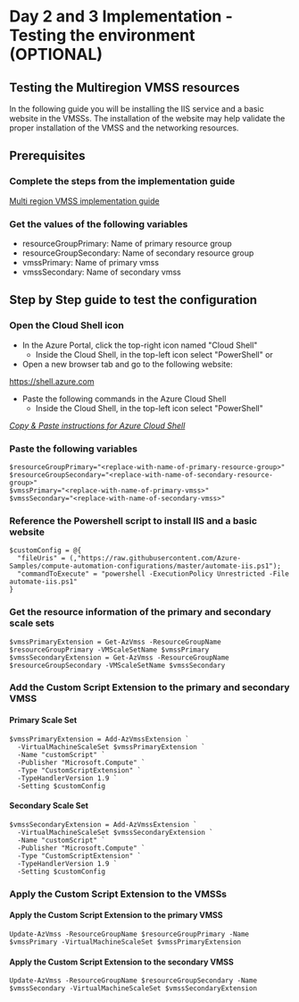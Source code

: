 # Day 2 and 3 Implementation - Testing the environment (OPTIONAL)

## Testing the Multiregion VMSS resources

In the following guide you will be installing the IIS service and a basic website in the VMSSs. The installation of the website may help validate the proper installation of the VMSS and the networking resources.

## Prerequisites

### Complete the steps from the implementation guide

[Multi region VMSS implementation guide](cli-guide.md)

### Get the values of the following variables

* resourceGroupPrimary: Name of primary resource group
* resourceGroupSecondary: Name of secondary resource group
* vmssPrimary: Name of primary vmss
* vmssSecondary: Name of secondary vmss

## Step by Step guide to test the configuration

### Open the Cloud Shell icon

* In the Azure Portal, click the top-right icon named "Cloud Shell"
  * Inside the Cloud Shell, in the top-left icon select "PowerShell"
or
* Open a new browser tab and go to the following website:

<https://shell.azure.com>

* Paste the following commands in the Azure Cloud Shell
  * Inside the Cloud Shell, in the top-left icon select "PowerShell"

_[Copy & Paste instructions for Azure Cloud Shell](https://learn.microsoft.com/en-us/azure/cloud-shell/using-the-shell-window#copy-and-paste)_

### Paste the following variables

```text
$resourceGroupPrimary="<replace-with-name-of-primary-resource-group>"
$resourceGroupSecondary="<replace-with-name-of-secondary-resource-group>"
$vmssPrimary="<replace-with-name-of-primary-vmss>"
$vmssSecondary="<replace-with-name-of-secondary-vmss>"
```

### Reference the Powershell script to install IIS and a basic website

```text
$customConfig = @{
  "fileUris" = (,"https://raw.githubusercontent.com/Azure-Samples/compute-automation-configurations/master/automate-iis.ps1");
  "commandToExecute" = "powershell -ExecutionPolicy Unrestricted -File automate-iis.ps1"
}
```

### Get the resource information of the primary and secondary scale sets

```text
$vmssPrimaryExtension = Get-AzVmss -ResourceGroupName $resourceGroupPrimary -VMScaleSetName $vmssPrimary
$vmssSecondaryExtension = Get-AzVmss -ResourceGroupName $resourceGroupSecondary -VMScaleSetName $vmssSecondary
```

### Add the Custom Script Extension to the primary and secondary VMSS

#### Primary Scale Set

```text
$vmssPrimaryExtension = Add-AzVmssExtension `
  -VirtualMachineScaleSet $vmssPrimaryExtension `
  -Name "customScript" `
  -Publisher "Microsoft.Compute" `
  -Type "CustomScriptExtension" `
  -TypeHandlerVersion 1.9 `
  -Setting $customConfig
```

#### Secondary Scale Set

```text
$vmssSecondaryExtension = Add-AzVmssExtension `
  -VirtualMachineScaleSet $vmssSecondaryExtension `
  -Name "customScript" `
  -Publisher "Microsoft.Compute" `
  -Type "CustomScriptExtension" `
  -TypeHandlerVersion 1.9 `
  -Setting $customConfig
```

### Apply the Custom Script Extension to the VMSSs

#### Apply the Custom Script Extension to the primary VMSS

```text
Update-AzVmss -ResourceGroupName $resourceGroupPrimary -Name $vmssPrimary -VirtualMachineScaleSet $vmssPrimaryExtension
```

#### Apply the Custom Script Extension to the secondary VMSS

```text
Update-AzVmss -ResourceGroupName $resourceGroupSecondary -Name $vmssSecondary -VirtualMachineScaleSet $vmssSecondaryExtension
```
